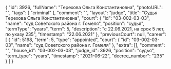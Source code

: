 {
    "id": 3926,
    "fullName": "Терехова Ольга Константиновна",
    "photoURL": "",
    "tags": [
        "criminal"
    ],
    "comment": "",
    "layout": "judge",
    "title": "Судья Терехова Ольга Константиновна",
    "court": {
        "id": "03-002-03-03",
        "name": "суд Советского района г. Гомеля",
        "position": "судья",
        "termType": "years",
        "term": 5,
        "description": "c 22.06.2021, на срок 5 лет, по указу 235",
        "timestamp": "22.06.2021"
    },
    "previousCourt": null,
    "career": [
        {
            "id": 5198,
            "term": 5,
            "type": "appointed",
            "court": {
                "id": "03-002-03-03",
                "name": "суд Советского района г. Гомеля"
            },
            "extra": [],
            "comment": "",
            "house_id": "03-002-03-03",
            "judge_id": 3926,
            "position": "судья",
            "term_type": "years",
            "timestamp": "2021-06-22",
            "decree_number": "235"
        }
    ]
}